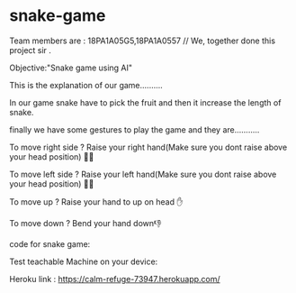 # snake-game

Team members are : 18PA1A05G5,18PA1A0557 // We, together done this project sir .

Objective:"Snake game using AI"

This is the explanation of our game..........

In our game snake have to pick the fruit and then it increase the length of snake.


finally we have some gestures to play the game and they are...........

To move right side ? Raise your right hand(Make sure you dont raise above your head position) 🙋‍♀️

To move left side ? Raise your left hand(Make sure you dont raise above your head position) 🙋‍♀️

To move up ? Raise your hand  to up on head ✋

To move down ? Bend your hand down👎

code for snake game:

Test teachable Machine on your device:

Heroku link : https://calm-refuge-73947.herokuapp.com/
